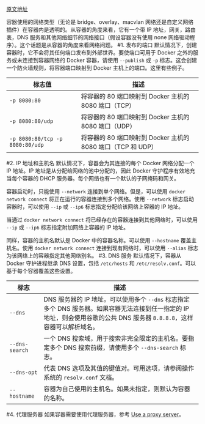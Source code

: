 [原文地址](https://docs.docker.com/config/containers/container-networking/)

容器使用的网络类型（无论是 bridge、overlay、macvlan 网络还是自定义网络插件）在容器内是透明的。从容器的角度来看，它有一个带 IP 地址，网关，路由表，DNS 服务和其他网络细节的网络接口（假设容器没有使用 none 网络驱动程序）。这个话题是从容器的角度来看网络问题。
#1. 发布的端口
默认情况下，创建容器时，它不会将其任何端口发布到外部世界。要使端口可用于 Docker 之外的服务或未连接到容器网络的 Docker 容器，请使用 `--publish` 或 `-p` 标志。这会创建一个防火墙规则，将容器端口映射到 Docker 主机上的端口。这里有些例子。

|标志值| 描述|
|-|-|
|`-p 8080:80`|  将容器的 80 端口映射到 Docker 主机的 8080 端口（TCP）
|`-p 8080:80/udp`|  将容器的 80 端口映射到 Docker 主机的 8080 端口（UDP）
|`-p 8080:80/tcp -p 8080:80/udp`| 将容器的 80 端口映射到 Docker 主机的 8080 端口（TCP 和 UDP）
#2. IP 地址和主机名
默认情况下，容器会为其连接的每个 Docker 网络分配一个 IP 地址。IP 地址是从分配给网络的池中分配的，因此 Docker 守护程序有效地充当每个容器的 DHCP 服务器。每个网络也有一个默认的子网掩码和网关。

容器启动时，只能使用 `--network` 连接到单个网络。但是，可以使用 `docker network connect` 将正在运行的容器连接到多个网络。使用 `--network` 标志启动容器时，可以使用 `--ip` 或 `--ip6` 标志指定分配给该网络上容器的 IP 地址。

当通过 `docker network connect` 将已经存在的容器连接到其他网络时，可以使用 `--ip` 或 `--ip6` 标志指定附加网络上容器的 IP 地址。

同样，容器的主机名默认是 Docker 中的容器名称。可以使用 `--hostname` 覆盖主机名。使用 `docker network connect` 连接到现有网络时，可以使用 `--alias` 标志为该网络上的容器指定其他网络别名。
#3. DNS 服务
默认情况下，容器从 Docker 守护进程继承 DNS 设置，包括  `/etc/hosts` 和 `/etc/resolv.conf`。可以基于每个容器覆盖这些设置。

|标志|  描述|
|-|-|
|`--dns`|DNS 服务器的 IP 地址。可以使用多个 `--dns` 标志指定多个 DNS 服务器。如果容器无法连接到任一指定的 IP 地址，则会使用谷歌的公共 DNS 服务器 `8.8.8.8`，这样容器可以解析域名。
|`--dns-search`|一个 DNS 搜索域，用于搜索非完全限定的主机名。要指定多个 DNS 搜索前缀，请使用多个 `--dns-search` 标志。
|`--dns-opt`|代表 DNS 选项及其值的键值对。可用选项，请参阅操作系统的 `resolv.conf` 文档。
|`--hostname`|容器为自己使用的主机名。如果未指定，则默认为容器的名称。
#4. 代理服务器
如果容器需要使用代理服务器，参考 [Use a proxy server](https://docs.docker.com/network/proxy/)。